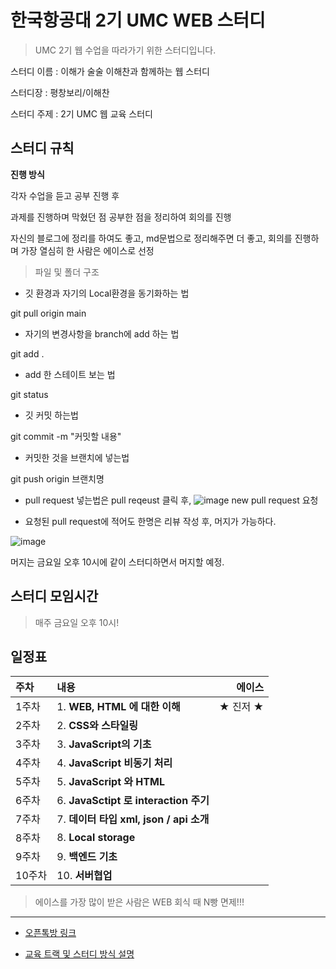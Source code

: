 # 한국항공대 2기 UMC WEB 스터디

> UMC 2기 웹 수업을 따라가기 위한 스터디입니다.
> 
스터디 이름 : 이해가 술술 이해찬과 함께하는 웹 스터디

스터디장 : 평창보리/이해찬

스터디 주제 : 2기 UMC 웹 교육 스터디 

## 스터디 규칙

**진행 방식**

각자 수업을 듣고 공부 진행 후

과제를 진행하며 막혔던 점 공부한 점을 정리하여 회의를 진행

자신의 블로그에 정리를 하여도 좋고, md문법으로 정리해주면 더 좋고, 회의를 진행하며 가장 열심히 한 사람은 에이스로 선정

>파일 및 폴더 구조

* 깃 환경과 자기의 Local환경을 동기화하는 법

git pull origin main

* 자기의 변경사항을 branch에 add 하는 법

git add .

* add 한 스테이트 보는 법

git status

* 깃 커밋 하는법

git commit -m "커밋할 내용"

* 커밋한 것을 브랜치에 넣는법

git push origin 브랜치명

* pull request 넣는법은 pull reqeust 클릭 후,
![image](https://user-images.githubusercontent.com/14178811/159027160-24d8d35c-f6c0-47e9-9cc5-1c123bdd27ab.png)
new pull request 요청

* 요청된 pull request에 적어도 한명은 리뷰 작성 후, 머지가 가능하다.

![image](https://user-images.githubusercontent.com/14178811/159027311-1ebd525a-b9b1-447d-82b5-908992aff4d8.png)

머지는 금요일 오후 10시에 같이 스터디하면서 머지할 예정.




## 스터디 모임시간

>매주 금요일 오후 10시!

## 일정표

|주차|내용|에이스|
|:---|:---|---:|
|1주차|1. **WEB, HTML 에 대한 이해**|★ 진저 ★|
|2주차|2. **CSS와 스타일링**|
|3주차|3. **JavaScript의 기초**|
|4주차|4. **JavaScript 비동기 처리**|
|5주차|5. **JavaScript 와 HTML**|
|6주차|6. **JavaSctipt 로 interaction 주기**|
|7주차|7. **데이터 타입 xml, json / api 소개**|
|8주차|8. **Local storage**|
|9주차|9. **백엔드 기초**|
|10주차|10. **서버협업**|


> 에이스를 가장 많이 받은 사람은 WEB 회식 때 N빵 면제!!!


---
* [오픈톡방 링크](https://open.kakao.com/o/geSTgx5d)
 
* [교육 트랙 및 스터디 방식 설명](https://makeus-challenge.notion.site/1045e12af9c24913be1ab4b222e466cc)

